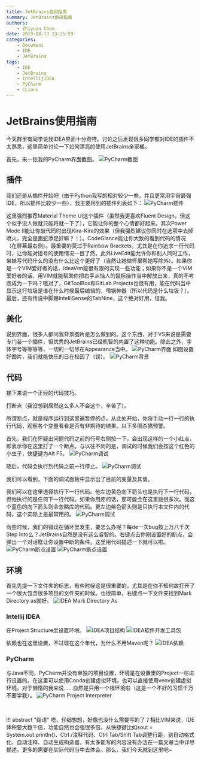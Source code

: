 ```yaml
---
title: JetBrains使用指南
summary: JetBrains使用指南
authors:
    - Zhiyuan Chen
date: 2019-08-13 23:25:59
categories: 
    - Document
    - IDE
    - JetBrains
tags:
    - IDE
    - JetBrains
    - IntellijIDEA
    - PyCharm
    - CLions
---
```


# JetBrains使用指南

今天群里有同学说我IDEA界面十分奇特，讨论之后发现很多同学都对IDE的插件不太熟悉，这里简单讨论一下如何漂亮的使用JetBrains全家桶。

首先，来一张我的PyCharm界面截图。
![PyCharm截图](../assests/images/document/JetBrains/pc.png "PyCharm截图")

## 插件

我们还是从插件开始吧（由于Python我写的相对较少一些，并且更常用宇宙最强IDE，所以插件比较少一些），我主要用到的插件列表如下：
![PyCharm插件](../assests/images/document/JetBrains/pc-plugins.png "PyCharm插件")

这里强烈推荐Material Theme UI这个插件（虽然我更喜欢Fluent Design，但这个似乎没人做就只能将就一下了），它能让你的整个心情都好起来。其次Power Mode II能让你敲代码时出现Kira-Kira的效果（但我强烈建议你同时在选项中去掉喷火，完全是画蛇添足好嘛？！）。CodeGlance能让你大致的看到代码的情况（在屏幕最右侧）。最重要的莫过于Rainbow Brackets，尤其是在你追求一行代码时，让你能对括号的使用情况一目了然。此外LiveEdit能允许你和别人同时工作，带妹写代码什么的没有什么比这个更好了（当然让她做怀里帮她写除外）。如果你是一个VIM爱好者的话，IdeaVim能很有限的实现一些功能；如果你不是一个VIM爱好者的话，用VIM就能帮助你把右手从恼人的鼠标操作当中解放出来，真的不考虑成为一下吗？哦对了，GitToolBox和GitLab Projects也很有用，能在代码当中显示这行垃圾是谁在什么时候最后编辑的，甩锅神器（所以代码是什么垃圾？）。最后，还有传说中脚踢IntelliSense的TabNine，这个绝对好用，信我。

## 美化

说到界面，很多人都问我背景图片是怎么做到的。这个东西，对于VS来说是需要专门装一个插件，但优秀的JetBrains已经机智的内置了这种功能。除此之外，字体字号等等等等，一切的一切尽在Appearance当中。
![PyCharm界面](../assests/images/document/JetBrains/pc-appearance.png "PyCharm界面")
如图设置好图片，我们就能快乐的日在校园了（误）。
![PyCharm背景](../assests/images/document/JetBrains/pc-background.png "PyCharm背景")

## 代码

接下来说一个正经的代码技巧。

打断点（我没想到居然这么多人不会这个，辛苦了）。

所谓断点，就是程序运行到这里遍暂停的点。从此处开始，你将手动一行一行的执行代码，观察各个变量看看是否有非期待的结果。以下多图杀猫预警。

首先，我们在怀疑出问题代码之前的行号右侧按一下，会出现这样的一个小红点，即表示你在这里打了一个断点。与以往不同的是，调试的时候我们会按这个红色的小虫子，快捷键为Alt F5。
![PyCharm调试](../assests/images/document/JetBrains/pc-debug.png "PyCharm调试")

随后，代码会执行到代码之前一行停止。
![PyCharm调试](../assests/images/document/JetBrains/pc-debug1.png "PyCharm调试")

我们可以看到，下面的调试面板中显示出了目前的变量及其值。

我们可以在这里选择执行下一行代码。他左边黄色向下箭头也是执行下一行代码，但他执行的是任何下一行代码。如果你用库的话，那可能会在这里跳很多次。而这个蓝色的向下箭头则会忽略库的代码。更左边紫色箭头则是只执行本文件内的代码，这个实际上是最常用的。
![PyCharm调试](../assests/images/document/JetBrains/pc-debug2.png "PyCharm调试")

有些时候，我们的错误在循环里发生，要怎么办呢？每de一次bug按上万八千次Step Into么？JetBrains自然是没有这么睿智的。右键点击你刚设置好的断点，会弹出一个对话框让你设置中断的条件。这里用代码描述一下就可以啦。
![PyCharm断点设置](../assests/images/document/JetBrains/pc-bpmodify.png "PyCharm断点设置")
![PyCharm断点设置](../assests/images/document/JetBrains/pc-bpcon.png "PyCharm断点设置")

## 环境

首先先提一下文件夹的标志，有些时候这是很重要的，尤其是在你不知何故打开了一个很大包含很多项目的文件夹的时候。也很简单，右键点一下文件夹找到Mark Directory as就好。
![IDEA Mark Directory As](../assests/images/document/JetBrains/idea-markpathas.png "IDEA Mark Directory As")

### Intellij IDEA

在Project Structure里设置环境。
![IDEA项目结构](../assests/images/document/JetBrains/idea-ps-project.png "IDEA项目结构")
![IDEA软件开发工具包](../assests/images/document/JetBrains/idea-ps-sdks.png "IDEA软件开发工具包")

依赖也在这里设置，不过现在这个年代，为什么不用Maven呢？
![IDEA依赖](../assests/images/document/JetBrains/idea-ps-libraries.png "IDEA依赖")

### PyCharm

与Java不同，PyCharm并没有单独的项目设置，环境是在设置里的Project一栏进行设置的。在这里可以使用Conda创建虚拟环境，也可以直接使用venv创建虚拟环境。对于懒惰的我来说……自然是只用一个根环境啦（这是一个不好的习惯千万不要学我）。
![PyCharm Project Interpreter](../assests/images/document/JetBrains/pc-pi.png "PyCharm Project Interpreter")

<br/>

!!! abstract "结语"
    唔，仔细想想，好像也没什么需要写的了？相比VIM来说，IDE体积要大数千倍，功能自然也会强很多倍。从快捷键比如sout = System.out.println()、Ctrl /注释代码、Ctrl Tab/Shift Tab调整行距，到自动格式化、自动注释、自动生成构造器，有太多能写的内容没有办法在一篇文章当中详尽描述。更多的需要在实际代码当中去体会。那么，我们今天就到这里吧~
